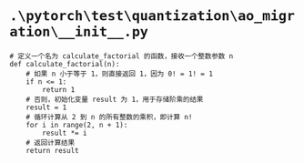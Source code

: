 # `.\pytorch\test\quantization\ao_migration\__init__.py`

```
# 定义一个名为 calculate_factorial 的函数，接收一个整数参数 n
def calculate_factorial(n):
    # 如果 n 小于等于 1，则直接返回 1，因为 0! = 1! = 1
    if n <= 1:
        return 1
    # 否则，初始化变量 result 为 1，用于存储阶乘的结果
    result = 1
    # 循环计算从 2 到 n 的所有整数的乘积，即计算 n!
    for i in range(2, n + 1):
        result *= i
    # 返回计算结果
    return result
```